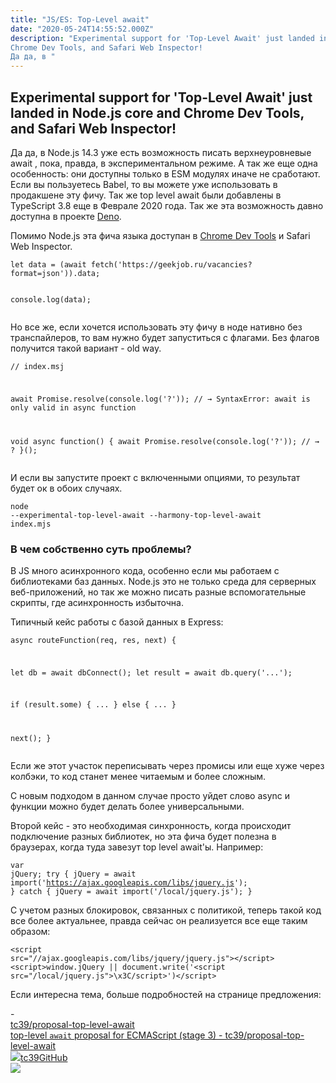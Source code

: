 ```yaml
---
title: "JS/ES: Top-Level await"
date: "2020-05-24T14:55:52.000Z"
description: "Experimental support for 'Top-Level Await' just landed in Node.js core and
Chrome Dev Tools, and Safari Web Inspector!
Да да, в "
---
```


<h2 id="experimental-support-for-top-level-await-just-landed-in-node-js-core-and-chrome-dev-tools-and-safari-web-inspector-">Experimental support for 'Top-Level Await' just landed in Node.js core and Chrome Dev Tools, and Safari Web Inspector!</h2><p>Да да, в Node.js 14.3 уже есть возможность писать верхнеуровневые await , пока, правда, в экспериментальном режиме. А так же еще одна особенность: они доступны только в ESM модулях иначе не сработают. Если вы пользуетесь Babel, то вы можете уже использовать в продакшене эту фичу. Так же top level await были добавлены в TypeScript 3.8 еще в Феврале 2020 года. Так же эта возможность давно доступна в проекте <a href="https://deno.land/">Deno</a>.</p><p>Помимо Node.js эта фича языка доступан в <a href="https://developers.google.com/web/updates/2017/08/devtools-release-notes#await">Chrome Dev Tools</a> и Safari Web Inspector.</p><pre><code class="language-javascript">let data = (await fetch('https://geekjob.ru/vacancies?format=json')).data;

console.log(data);</code></pre><p>Но все же, если хочется использовать эту фичу в ноде нативно без транспайлеров, то вам нужно будет запуститься с флагами. Без флагов получится такой вариант - old way.</p><pre><code class="language-javascript">// index.msj

await Promise.resolve(console.log('?'));
// → SyntaxError: await is only valid in async function


void async function() {
    await Promise.resolve(console.log('?'));
    // → ?
}();
</code></pre><p>И если вы запустите проект с включенными опциями, то результат будет ок в обоих случаях.</p><pre><code class="language-bash">node --experimental-top-level-await --harmony-top-level-await index.mjs</code></pre><h3 id="-">В чем собственно суть проблемы?</h3><p>В JS много асинхронного кода, особенно если мы работаем с библиотеками баз данных. Node.js это не только среда для серверных веб-приложений, но так же можно писать разные вспомогательные скрипты, где асинхронность избыточна.</p><p>Типичный кейс работы с базой данных в Express:</p><pre><code>async routeFunction(req, res, next) {

   let db = await dbConnect();
   let result = await db.query('...');

   if (result.some) {
     ...
   }
   else {
     ...
   }

   next();
}</code></pre><p>Если же этот участок переписывать через промисы или еще хуже через колбэки, то код станет менее читаемым и более сложным.</p><p>С новым подходом в данном случае просто уйдет слово async и функции можно будет делать более универсальными.</p><p>Второй кейс - это необходимая синхронность, когда происходит подключение разных библиотек, но эта фича будет полезна в браузерах, когда туда завезут top level await'ы. Например:</p><pre><code class="language-javascript">var jQuery;
try {
  jQuery = await import('https://ajax.googleapis.com/libs/jquery.js');
} catch {
  jQuery = await import('/local/jquery.js');
}
</code></pre><p>С учетом разных блокировок, связанных с политикой, теперь такой код все более актуальнее, правда сейчас он реализуется все еще таким образом:</p><pre><code class="language-html">&lt;script src="//ajax.googleapis.com/libs/jquery/jquery.js"&gt;&lt;/script&gt;
&lt;script&gt;window.jQuery || document.write('&lt;script src="/local/jquery.js"&gt;\x3C/script&gt;')&lt;/script&gt;
</code></pre><p>Если интересна тема, больше подробностей на странице предложения:</p>- <a class="kg-bookmark-container" href="https://github.com/tc39/proposal-top-level-await"><div class="kg-bookmark-content"><div class="kg-bookmark-title">tc39/proposal-top-level-await</div><div class="kg-bookmark-description">top-level `await` proposal for ECMAScript (stage 3) - tc39/proposal-top-level-await</div><div class="kg-bookmark-metadata"><img class="kg-bookmark-icon" src="https://github.githubassets.com/favicons/favicon.svg"><span class="kg-bookmark-author">tc39</span><span class="kg-bookmark-publisher">GitHub</span></div></div><div class="kg-bookmark-thumbnail"><img src="https://avatars3.githubusercontent.com/u/1725583?s=400&amp;v=4"></div></a> <br/>


